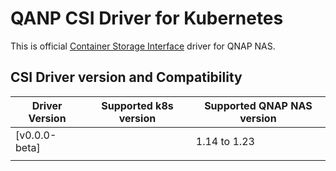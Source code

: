 # QANP CSI Driver for Kubernetes
This is official [Container Storage Interface](https://github.com/container-storage-interface) driver for QNAP NAS.

## CSI Driver version and Compatibility
| Driver Version                                                                   | Supported k8s version                                                                 | Supported QNAP NAS version |
| -------------------------------------------------------------------------------- | --------------------------------------------------------------------- | --------------------- |
| [v0.0.0-beta]     |  | 1.14 to 1.23                  |
          |
